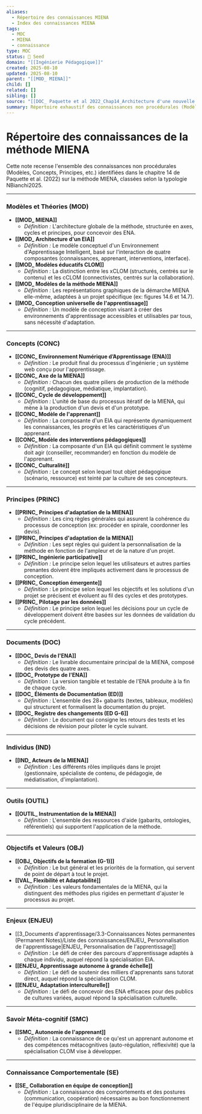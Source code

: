 ```yaml
---
aliases:
  - Répertoire des connaissances MIENA
  - Index des connaissances MIENA
tags:
  - MOC
  - MIENA
  - connaissance
type: MOC
status: 🌱 Seed
domain: "[[Ingénierie Pédagogique]]"
created: 2025-08-10
updated: 2025-08-10
parent: "[[MOD_ MIENA]]"
child: []
related: []
sibling: []
source: "[[DOC_ Paquette et al 2022_Chap14_Architecture d'une nouvelle méthode d'ingénierie des ENA_ MIENA]]"
summary: Répertoire exhaustif des connaissances non procédurales (Modèles, Concepts, Principes, etc.) extraites du chapitre 14 sur la méthode MIENA.
---
```




# Répertoire des connaissances de la méthode MIENA

Cette note recense l'ensemble des connaissances non procédurales (Modèles, Concepts, Principes, etc.) identifiées dans le chapitre 14 de Paquette et al. (2022) sur la méthode MIENA, classées selon la typologie NBianchi2025.

---
### **Modèles et Théories (MOD)**

- **[[MOD_ MIENA]]**
    - *Définition :* L'architecture globale de la méthode, structurée en axes, cycles et principes, pour concevoir des ENA.
- **[[MOD_ Architecture d'un EIA]]**
    - *Définition :* Le modèle conceptuel d'un Environnement d'Apprentissage Intelligent, basé sur l'interaction de quatre composantes (connaissances, apprenant, interventions, interface).
- **[[MOD_ Modèles éducatifs CLOM]]**
    - *Définition :* La distinction entre les xCLOM (structurés, centrés sur le contenu) et les cCLOM (connectivistes, centrés sur la collaboration).
- **[[MOD_ Modèles de la méthode MIENA]]**
    - *Définition :* Les représentations graphiques de la démarche MIENA elle-même, adaptées à un projet spécifique (ex: figures 14.6 et 14.7).
- **[[MOD_ Conception universelle de l'apprentissage]]**
    - *Définition :* Un modèle de conception visant à créer des environnements d'apprentissage accessibles et utilisables par tous, sans nécessité d'adaptation.

---
### **Concepts (CONC)**

- **[[CONC_ Environnement Numérique d’Apprentissage (ENA)]]**
    - *Définition :* Le produit final du processus d'ingénierie ; un système web conçu pour l'apprentissage.
- **[[CONC_ Axe de la MIENA]]**
    - *Définition :* Chacun des quatre piliers de production de la méthode (cognitif, pédagogique, médiatique, implantation).
- **[[CONC_ Cycle de développement]]** 
    - *Définition :* L'unité de base du processus itératif de la MIENA, qui mène à la production d'un devis et d'un prototype.
- **[[CONC_ Modèle de l'apprenant]]**
    - *Définition :* La composante d'un EIA qui représente dynamiquement les connaissances, les progrès et les caractéristiques d'un apprenant.
- **[[CONC_ Modèle des interventions pédagogiques]]**
    - *Définition :* La composante d'un EIA qui définit comment le système doit agir (conseiller, recommander) en fonction du modèle de l'apprenant.
- **[[CONC_ Culturalité]]**
    - *Définition :* Le concept selon lequel tout objet pédagogique (scénario, ressource) est teinté par la culture de ses concepteurs.

---
### **Principes (PRINC)**

- **[[PRINC_ Principes d'adaptation de la MIENA]]**
    - *Définition :* Les cinq règles générales qui assurent la cohérence du processus de conception (ex: procéder en spirale, coordonner les devis).
- **[[PRINC_ Principes d'adaptation de la MIENA]]**
    - *Définition :* Les sept règles qui guident la personnalisation de la méthode en fonction de l'ampleur et de la nature d'un projet.
- **[[PRINC_ Ingénierie participative]]**
    - *Définition :* Le principe selon lequel les utilisateurs et autres parties prenantes doivent être impliqués activement dans le processus de conception.
- **[[PRINC_ Conception émergente]]**
    - *Définition :* Le principe selon lequel les objectifs et les solutions d'un projet se précisent et évoluent au fil des cycles et des prototypes.
- **[[PRINC_ Pilotage par les données]]**
    - *Définition :* Le principe selon lequel les décisions pour un cycle de développement doivent être basées sur les données de validation du cycle précédent.

---
### **Documents (DOC)**

- **[[DOC_ Devis de l'ENA]]**
    - *Définition :* Le livrable documentaire principal de la MIENA, composé des devis des quatre axes.
- **[[DOC_ Prototype de l'ENA]]**
    - *Définition :* La version tangible et testable de l'ENA produite à la fin de chaque cycle.
- **[[DOC_ Éléments de Documentation (ED)]]**
    - *Définition :* L'ensemble des 28+ gabarits (textes, tableaux, modèles) qui structurent et formalisent la documentation du projet.
- **[[DOC_ Registre des changements (ED G-6]]**
    - *Définition :* Le document qui consigne les retours des tests et les décisions de révision pour piloter le cycle suivant.

---
### **Individus (IND)**

- **[[IND_ Acteurs de la MIENA]]**
    - *Définition :* Les différents rôles impliqués dans le projet (gestionnaire, spécialiste de contenu, de pédagogie, de médiatisation, d'implantation).

---
### **Outils (OUTIL)**

- **[[OUTIL_ Instrumentation de la MIENA]]**
    - *Définition :* L'ensemble des ressources d'aide (gabarits, ontologies, référentiels) qui supportent l'application de la méthode.

---
### **Objectifs et Valeurs (OBJ)**

- **[[OBJ_ Objectifs de la formation (G-1)]]** 
    - *Définition :* Le but général et les priorités de la formation, qui servent de point de départ à tout le projet.
- **[[VAL_ Flexibilité et Adaptabilité]]**
    - *Définition :* Les valeurs fondamentales de la MIENA, qui la distinguent des méthodes plus rigides en permettant d'ajuster le processus au projet.

---
### **Enjeux (ENJEU)**

- [[3_Documents d'apprentissage/3.3-Connaissances Notes permanentes (Permanent Notes)/Liste des connaissances/ENJEU_ Personnalisation de l'apprentissage|ENJEU_ Personnalisation de l'apprentissage]]   
    - *Définition :* Le défi de créer des parcours d'apprentissage adaptés à chaque individu, auquel répond la spécialisation EIA.
- **[[ENJEU_ Apprentissage autonome à grande échelle]]**
    - *Définition :* Le défi de soutenir des milliers d'apprenants sans tutorat direct, auquel répond la spécialisation CLOM.
- **[[ENJEU_ Adaptation interculturelle]]**
    - *Définition :* Le défi de concevoir des ENA efficaces pour des publics de cultures variées, auquel répond la spécialisation culturelle.

---
### **Savoir Méta-cognitif (SMC)**

- **[[SMC_ Autonomie de l'apprenant]]**
    - *Définition :* La connaissance de ce qu'est un apprenant autonome et des compétences métacognitives (auto-régulation, réflexivité) que la spécialisation CLOM vise à développer.

---
### **Connaissance Comportementale (SE)**

- **[[SE_ Collaboration en équipe de conception]]**
    - *Définition :* La connaissance des comportements et des postures (communication, coopération) nécessaires au bon fonctionnement de l'équipe pluridisciplinaire de la MIENA.